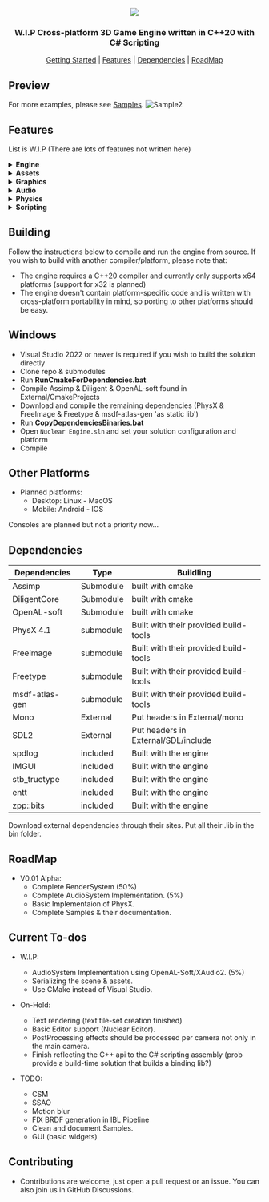 <p align="center">
  <img src="https://user-images.githubusercontent.com/11663821/206862862-6e1c396d-f782-43e8-bbc1-1bb7f8a38184.png">
</p>
<h3 align="center">W.I.P Cross-platform 3D Game Engine written in C++20 with C# Scripting</h3>
<p align="center">
  <a href="#Building">Getting Started</a> |
  <a href="#Features">Features</a> |
  <a href="#Dependencies">Dependencies</a> |
  <a href="#RoadMap">RoadMap</a>

## Preview
For more examples, please see [Samples](https://github.com/Zone-organization/Nuclear-Engine/tree/master/Samples).
![Sample2](Sample2.gif "Sample2 Demo Logo") 

## Features
List is W.I.P (There are lots of features not written here)

<details>
	<summary><b>Engine</b></summary>
	
	- Entity Component System


</details>
<details>
	<summary><b>Assets</b></summary>

	- W.I.P

</details>
<details>
	<summary><b>Graphics</b></summary>

	- Dynamic light Comoponent (Directional & Point & Spot)
	


</details>
<details>
	<summary><b>Audio</b></summary>

	- WIP

</details>
<details>
	<summary><b>Physics</b></summary>

	- PhysX 4.1 integration

</details>
<details>
	<summary><b>Scripting</b></summary>

	- C# Scripting through Mono


</details>


## Building

Follow the instructions below to compile and run the engine from source.
If you wish to build with another compiler/platform, please note that:
  - The engine requires a C++20 compiler and currently only supports x64 platforms (support for x32 is planned)
  - The engine doesn't contain platform-specific code and is written with cross-platform portability in mind, so porting to other platforms should be easy.

## Windows

* Visual Studio 2022 or newer is required if you wish to build the solution directly
* Clone repo & submodules
* Run **RunCmakeForDependencies.bat**
* Compile Assimp & Diligent & OpenAL-soft found in External/CmakeProjects
* Download and compile the remaining dependencies (PhysX & FreeImage & Freetype & msdf-atlas-gen 'as static lib')
* Run **CopyDependenciesBinaries.bat**
* Open `Nuclear Engine.sln` and set your solution configuration and platform
* Compile 

## Other Platforms
  - Planned platforms: 
    - Desktop: Linux - MacOS
    - Mobile: Android - IOS
	
Consoles are planned but not a priority now...


## Dependencies
| Dependencies | Type | Buildling |
| ------ | ------ | ------ |
| Assimp | Submodule | built with cmake |
| DiligentCore | Submodule | built with cmake |
| OpenAL-soft | Submodule | built with cmake |
| PhysX 4.1 | submodule | Built with their provided build-tools |
| Freeimage | submodule | Built with their provided build-tools |
| Freetype | submodule | Built with their provided build-tools |
| msdf-atlas-gen | submodule | Built with their provided build-tools |
| Mono | External | Put headers in External/mono |
| SDL2 | External | Put headers in External/SDL/include |
| spdlog | included | Built with the engine |
| IMGUI | included | Built with the engine |
| stb_truetype | included | Built with the engine |
| entt | included | Built with the engine |
| zpp::bits | included | Built with the engine |

Download external dependencies through their sites.
Put all their .lib in the bin folder.

## RoadMap
  - V0.01 Alpha:
    - Complete RenderSystem (50%) 
	- Complete AudioSystem Implementation. (5%)
	- Basic Implementaion of PhysX.
	- Complete Samples & their documentation.

## Current To-dos 
  - W.I.P:
  	- AudioSystem Implementation using OpenAL-Soft/XAudio2. (5%)
  	- Serializing the scene & assets.
	- Use CMake instead of Visual Studio.
	
  - On-Hold:
    - Text rendering (text tile-set creation finished)
	- Basic Editor support (Nuclear Editor).
	- PostProcessing effects should be processed per camera not only in the main camera.
	- Finish reflecting the C++ api to the C# scripting assembly (prob provide a build-time solution that builds a binding lib?)

  - TODO:
  	- CSM
	- SSAO
	- Motion blur
	- FIX BRDF generation in IBL Pipeline
	- Clean and document Samples.
	- GUI (basic widgets)
	
	
## Contributing

* Contributions are welcome, just open a pull request or an issue. You can also join us in GitHub Discussions.